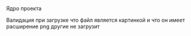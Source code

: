 ### 

Ядро проекта


Валидация при загрузке что файл является картинкой и что он имеет расширение png другие не загрузит